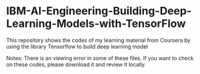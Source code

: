 # IBM-AI-Engineering-Building-Deep-Learning-Models-with-TensorFlow
This repository shows the codes of my learning material from Coursera by using the library Tensorflow to build deep learning model

Notes: There is an viewing error in some of these files. If you want to check on these codes, please download it and review it locally.
